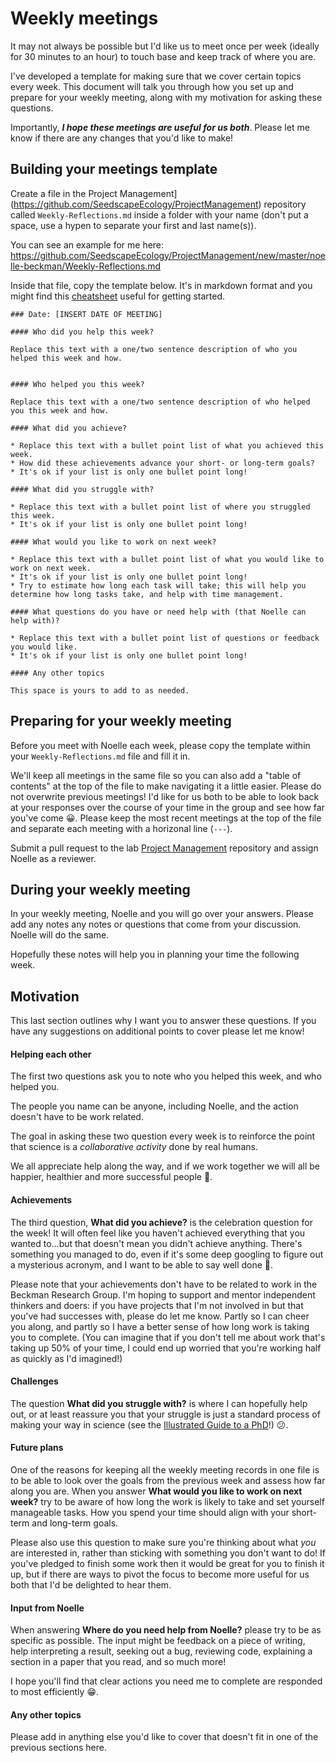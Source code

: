 # Weekly meetings

It may not always be possible but I'd like us to meet once per week (ideally for 30 minutes to an hour) to touch base and keep track of where you are.

I've developed a template for making sure that we cover certain topics every week. This document will talk you through how you set up and prepare for your weekly meeting, along with my motivation for asking these questions.

Importantly, ***I hope these meetings are useful for us both***. Please let me know if there are any changes that you'd like to make!

## Building your meetings template

Create a file in the Project Management](https://github.com/SeedscapeEcology/ProjectManagement) repository called `Weekly-Reflections.md` inside a folder with your name (don't put a space, use a hypen to separate your first and last name(s)).

You can see an example for me here: https://github.com/SeedscapeEcology/ProjectManagement/new/master/noelle-beckman/Weekly-Reflections.md

Inside that file, copy the template below. It's in markdown format and you might find this [cheatsheet](https://github.com/adam-p/markdown-here/wiki/Markdown-Cheatsheet) useful for getting started.

```
### Date: [INSERT DATE OF MEETING]

#### Who did you help this week?

Replace this text with a one/two sentence description of who you helped this week and how.


#### Who helped you this week?

Replace this text with a one/two sentence description of who helped you this week and how.

#### What did you achieve?

* Replace this text with a bullet point list of what you achieved this week.
* How did these achievements advance your short- or long-term goals?
* It's ok if your list is only one bullet point long!

#### What did you struggle with?

* Replace this text with a bullet point list of where you struggled this week.
* It's ok if your list is only one bullet point long!

#### What would you like to work on next week?

* Replace this text with a bullet point list of what you would like to work on next week.
* It's ok if your list is only one bullet point long!
* Try to estimate how long each task will take; this will help you determine how long tasks take, and help with time management.

#### What questions do you have or need help with (that Noelle can help with)?

* Replace this text with a bullet point list of questions or feedback you would like.
* It's ok if your list is only one bullet point long!

#### Any other topics

This space is yours to add to as needed.

```

## Preparing for your weekly meeting

Before you meet with Noelle each week, please copy the template within your `Weekly-Reflections.md` file and fill it in.

We'll keep all meetings in the same file so you can also add a "table of contents" at the top of the file to make navigating it a little easier. Please do not overwrite previous meetings! I'd like for us both to be able to look back at your responses over the course of your time in the group and see how far you've come :grinning:. Please keep the most recent meetings at the top of the file and separate each meeting with a horizonal line (`---`).

Submit a pull request to the lab [Project Management](https://github.com/SeedscapeEcology/ProjectManagement) repository and assign Noelle as a reviewer.

## During your weekly meeting

In your weekly meeting, Noelle and you will go over your answers. Please add any notes any notes or questions that come from your discussion. Noelle will do the same.

Hopefully these notes will help you in planning your time the following week.


## Motivation

This last section outlines why I want you to answer these questions. If you have any suggestions on additional points to cover please let me know!

#### Helping each other

The first two questions ask you to note who you helped this week, and who helped you.

The people you name can be anyone, including Noelle, and the action doesn't have to be work related.

The goal in asking these two question every week is to reinforce the point that science is a *collaborative activity* done by real humans.

We all appreciate help along the way, and if we work together we will all be happier, healthier and more successful people :raised_hands:.

#### Achievements

The third question, **What did you achieve?** is the celebration question for the week! It will often feel like you haven't achieved everything that you wanted to...but that doesn't mean you didn't achieve anything. There's something you managed to do, even if it's some deep googling to figure out a mysterious acronym, and I want to be able to say well done :tada:.

Please note that your achievements don't have to be related to work in the Beckman Research Group. I'm hoping to support and mentor independent thinkers and doers: if you have projects that I'm not involved in but that you've had successes with, please do let me know. Partly so I can cheer you along, and partly so I have a better sense of how long work is taking you to complete. (You can imagine that if you don't tell me about work that's taking up 50% of your time, I could end up worried that you're working half as quickly as I'd imagined!)

#### Challenges

The question **What did you struggle with?** is where I can hopefully help out, or at least reassure you that your struggle is just a standard process of making your way in science (see the [Illustrated Guide to a PhD](http://matt.might.net/articles/phd-school-in-pictures/)!) :confused:.

#### Future plans

One of the reasons for keeping all the weekly meeting records in one file is to be able to look over the goals from the previous week and assess how far along you are. When you answer **What would you like to work on next week?** try to be aware of how long the work is likely to take and set yourself manageable tasks. How you spend your time should align with your short-term and long-term goals.

Please also use this question to make sure you're thinking about what *you* are interested in, rather than sticking with something you don't want to do! If you've pledged to finish some work then it would be great for you to finish it up, but if there are ways to pivot the focus to become more useful for us both that I'd be delighted to hear them.

#### Input from Noelle

When answering **Where do you need help from Noelle?** please try to be as specific as possible. The input might be feedback on a piece of writing, help interpreting a result, seeking out a bug, reviewing code, explaining a section in a paper that you read, and so much more!

I hope you'll find that clear actions you need me to complete are responded to most efficiently :grin:.

#### Any other topics

Please add in anything else you'd like to cover that doesn't fit in one of the previous sections here.

